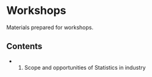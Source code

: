 # Workshops
Materials prepared for workshops.

## Contents

- 1. Scope and opportunities of Statistics in industry
